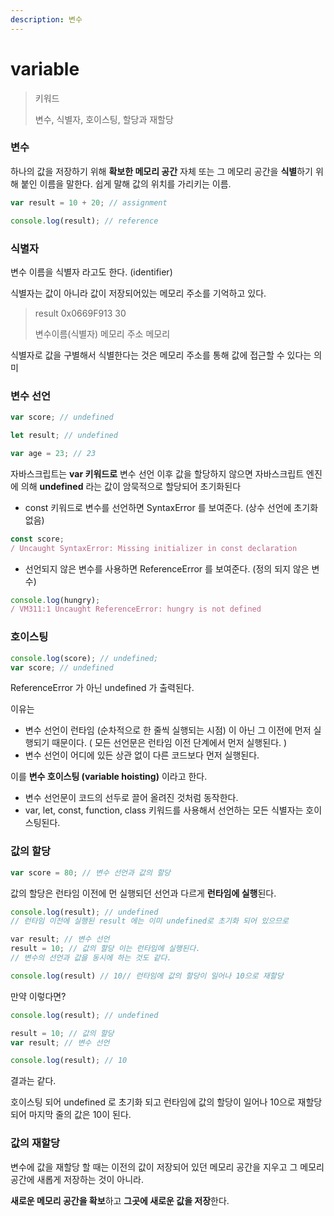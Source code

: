 ```yaml
---
description: 변수
---
```


# variable

> 키워드
>
> 변수, 식별자, 호이스팅, 할당과 재할당

### 변수

하나의 값을 저장하기 위해 **확보한 메모리 공간** 자체 또는 그 메모리 공간을 **식별**하기 위해 붙인 이름을 말한다. 쉽게 말해 값의 위치를 가리키는 이름.

```javascript
var result = 10 + 20; // assignment​

console.log(result); // reference
```

### 식별자

변수 이름을 식별자 라고도 한다. (identifier)

식별자는 값이 아니라 값이 저장되어있는 메모리 주소를 기억하고 있다.

> result 0x0669F913 30
>
> 변수이름(식별자) 메모리 주소 메모리

식별자로 값을 구별해서 식별한다는 것은 메모리 주소를 통해 값에 접근할 수 있다는 의미

### 변수 선언

```javascript
var score; // undefined​

let result; // undefined​

var age = 23; // 23
```

자바스크립트는 **var 키워드로** 변수 선언 이후 값을 할당하지 않으면 자바스크립트 엔진에 의해 **undefined** 라는 값이 암묵적으로 할당되어 초기화된다

* const 키워드로 변수를 선언하면 SyntaxError 를 보여준다. (상수 선언에 초기화 없음)

```javascript
const score;
/ Uncaught SyntaxError: Missing initializer in const declaration
```

* 선언되지 않은 변수를 사용하면 ReferenceError 를 보여준다. (정의 되지 않은 변수)

```javascript
console.log(hungry);
/ VM311:1 Uncaught ReferenceError: hungry is not defined
```

### 호이스팅

```javascript
console.log(score); // undefined;
var score; // undefined
```

ReferenceError 가 아닌 undefined 가 출력된다.

이유는

* 변수 선언이 런타임 (순차적으로 한 줄씩 실행되는 시점) 이 아닌 그 이전에 먼저 실행되기 때문이다. ( 모든 선언문은 런타임 이전 단계에서 먼저 실행된다. )
* 변수 선언이 어디에 있든 상관 없이 다른 코드보다 먼저 실행된다.

이를 **변수 호이스팅 (variable hoisting)** 이라고 한다.

* 변수 선언문이 코드의 선두로 끌어 올려진 것처럼 동작한다.
* var, let, const, function, class 키워드를 사용해서 선언하는 모든 식별자는 호이스팅된다.

### 값의 할당

```javascript
var score = 80; // 변수 선언과 값의 할당
```

값의 할당은 런타임 이전에 먼 실행되던 선언과 다르게 **런타임에 실행**된다.

```javascript
console.log(result); // undefined
// 런타임 이전에 실행된 result 에는 이미 undefined로 초기화 되어 있으므로

​var result; // 변수 선언
result = 10; // 값의 할당 이는 런타임에 실행된다.​
// 변수의 선언과 값을 동시에 하는 것도 같다.

console.log(result) // 10// 런타임에 값의 할당이 일어나 10으로 재할당

```

만약 이렇다면?

```javascript
console.log(result); // undefined

​result = 10; // 값의 할당
var result; // 변수 선언​

console.log(result); // 10
```

결과는 같다.

호이스팅 되어 undefined 로 초기화 되고 런타임에 값의 할당이 일어나 10으로 재할당 되어 마지막 줄의 값은 10이 된다.

### 값의 재할당

변수에 값을 재할당 할 때는 이전의 값이 저장되어 있던 메모리 공간을 지우고 그 메모리 공간에 새롭게 저장하는 것이 아니라.

**새로운 메모리 공간을 확보**하고 **그곳에 새로운 값을 저장**한다.
